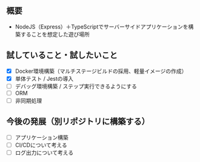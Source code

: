 ## 概要

- NodeJS（Express）＋TypeScriptでサーバーサイドアプリケーションを構築することを想定した遊び場所

## 試していること・試したいこと

- [x] Docker環境構築（マルチステージビルドの採用、軽量イメージの作成）
- [x] 単体テスト / Jestの導入
- [ ] デバッグ環境構築 / ステップ実行できるようにする
- [ ] ORM
- [ ] 非同期処理

## 今後の発展（別リポジトリに構築する）

- [ ] アプリケーション構築
- [ ] CI/CDについて考える
- [ ] ログ出力について考える
